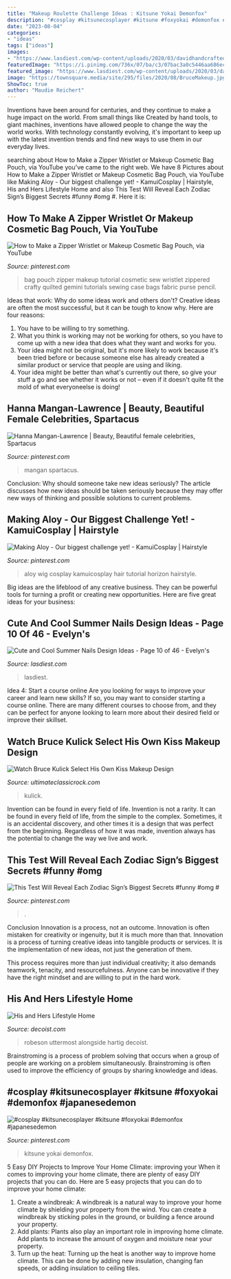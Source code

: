 ```yaml
---
title: "Makeup Roulette Challenge Ideas : Kitsune Yokai Demonfox"
description: "#cosplay #kitsunecosplayer #kitsune #foxyokai #demonfox #japanesedemon"
date: "2023-08-04"
categories:
- "ideas"
tags: ["ideas"]
images:
- "https://www.lasdiest.com/wp-content/uploads/2020/03/davidhandcrafted_66146268_2448498802038307_8124697493388307796_n.jpg"
featuredImage: "https://i.pinimg.com/736x/07/ba/c3/07bac3a0c5446aa686eccb9998e98ec3--mangan-no-makeup.jpg"
featured_image: "https://www.lasdiest.com/wp-content/uploads/2020/03/davidhandcrafted_66146268_2448498802038307_8124697493388307796_n.jpg"
image: "https://townsquare.media/site/295/files/2020/08/BruceMakeup.jpg?w=1200&amp;h=0&amp;zc=1&amp;s=0&amp;a=t&amp;q=89"
ShowToc: true
author: "Maudie Reichert"
---
```



Inventions have been around for centuries, and they continue to make a huge impact on the world. From small things like Created by hand tools, to giant machines, inventions have allowed people to change the way the world works. With technology constantly evolving, it's important to keep up with the latest invention trends and find new ways to use them in our everyday lives.

	

		
searching about How to Make a Zipper Wristlet or Makeup Cosmetic Bag Pouch, via YouTube you've came to the right web. We have 8 Pictures about How to Make a Zipper Wristlet or Makeup Cosmetic Bag Pouch, via YouTube like Making Aloy - Our biggest challenge yet! - KamuiCosplay | Hairstyle, His and Hers Lifestyle Home and also This Test Will Reveal Each Zodiac Sign’s Biggest Secrets #funny #omg #. Here it is:
		
    
## How To Make A Zipper Wristlet Or Makeup Cosmetic Bag Pouch, Via YouTube

<img loading=lazy src="https://i.pinimg.com/736x/b3/8b/8a/b38b8ac8fffa343a19af976d4f3a19d2--zippered-pouch-tutorial-wristlet-tutorial.jpg" onerror="this.onerror=null;this.src='https://tse4.mm.bing.net/th?id=OIP.-7S2pfzF2lmOx4Z8AUmrCAHaEK&amp;pid=15.1';" alt="How to Make a Zipper Wristlet or Makeup Cosmetic Bag Pouch, via YouTube">

_Source: pinterest.com_

>bag pouch zipper makeup tutorial cosmetic sew wristlet zippered crafty quilted gemini tutorials sewing case bags fabric purse pencil. 

	

Ideas that work: Why do some ideas work and others don't?
Creative ideas are often the most successful, but it can be tough to know why. Here are four reasons:
1. You have to be willing to try something.
2. What you think is working may not be working for others, so you have to come up with a new idea that does what they want and works for you.
3. Your idea might not be original, but it's more likely to work because it's been tried before or because someone else has already created a similar product or service that people are using and liking.
4. Your idea might be better than what's currently out there, so give your stuff a go and see whether it works or not – even if it doesn't quite fit the mold of what everyoneelse is doing!

    
## Hanna Mangan-Lawrence | Beauty, Beautiful Female Celebrities, Spartacus

<img loading=lazy src="https://i.pinimg.com/736x/07/ba/c3/07bac3a0c5446aa686eccb9998e98ec3--mangan-no-makeup.jpg" onerror="this.onerror=null;this.src='https://tse2.mm.bing.net/th?id=OIP.qDIMsm2TCpGiLzJy2TPRMQHaLH&amp;pid=15.1';" alt="Hanna Mangan-Lawrence | Beauty, Beautiful female celebrities, Spartacus">

_Source: pinterest.com_

>mangan spartacus. 

	

Conclusion: Why should someone take new ideas seriously?
The article discusses how new ideas should be taken seriously because they may offer new ways of thinking and possible solutions to current problems.

    
## Making Aloy - Our Biggest Challenge Yet! - KamuiCosplay | Hairstyle

<img loading=lazy src="https://i.pinimg.com/736x/e1/5f/f7/e15ff7dee750c58ebdba06de49b13866.jpg" onerror="this.onerror=null;this.src='https://tse2.mm.bing.net/th?id=OIP.3J2jfb6n19LSnH6B2FE0ygHaHa&amp;pid=15.1';" alt="Making Aloy - Our biggest challenge yet! - KamuiCosplay | Hairstyle">

_Source: pinterest.com_

>aloy wig cosplay kamuicosplay hair tutorial horizon hairstyle. 

	

Big ideas are the lifeblood of any creative business. They can be powerful tools for turning a profit or creating new opportunities. Here are five great ideas for your business:

    
## Cute And Cool Summer Nails Design Ideas - Page 10 Of 46 - Evelyn&#039;s

<img loading=lazy src="https://www.lasdiest.com/wp-content/uploads/2020/03/davidhandcrafted_66146268_2448498802038307_8124697493388307796_n.jpg" onerror="this.onerror=null;this.src='https://tse1.mm.bing.net/th?id=OIP.G2JzF_zgxtUE2cUUzjkWiAHaNe&amp;pid=15.1';" alt="Cute and Cool Summer Nails Design Ideas - Page 10 of 46 - Evelyn&#039;s">

_Source: lasdiest.com_

>lasdiest. 

	

Idea 4: Start a course online
Are you looking for ways to improve your career and learn new skills? If so, you may want to consider starting a course online. There are many different courses to choose from, and they can be perfect for anyone looking to learn more about their desired field or improve their skillset.

    
## Watch Bruce Kulick Select His Own Kiss Makeup Design

<img loading=lazy src="https://townsquare.media/site/295/files/2020/08/BruceMakeup.jpg?w=1200&amp;h=0&amp;zc=1&amp;s=0&amp;a=t&amp;q=89" onerror="this.onerror=null;this.src='https://tse4.mm.bing.net/th?id=OIP.dznOUlU5Jt0JxvpGaI4EBAHaE8&amp;pid=15.1';" alt="Watch Bruce Kulick Select His Own Kiss Makeup Design">

_Source: ultimateclassicrock.com_

>kulick. 

	

Invention can be found in every field of life.
Invention is not a rarity. It can be found in every field of life, from the simple to the complex. Sometimes, it is an accidental discovery, and other times it is a design that was perfect from the beginning. Regardless of how it was made, invention always has the potential to change the way we live and work.

    
## This Test Will Reveal Each Zodiac Sign’s Biggest Secrets #funny #omg #

<img loading=lazy src="https://i.pinimg.com/736x/46/b8/77/46b877bb5d753e905fb04da6afb6affd.jpg" onerror="this.onerror=null;this.src='https://tse2.mm.bing.net/th?id=OIP.D7jzxIfnWbxYvl_xHTp7JQHaO0&amp;pid=15.1';" alt="This Test Will Reveal Each Zodiac Sign’s Biggest Secrets #funny #omg #">

_Source: pinterest.com_

>. 

	

Conclusion
Innovation is a process, not an outcome.
Innovation is often mistaken for creativity or ingenuity, but it is much more than that. Innovation is a process of turning creative ideas into tangible products or services. It is the implementation of new ideas, not just the generation of them.

This process requires more than just individual creativity; it also demands teamwork, tenacity, and resourcefulness. Anyone can be innovative if they have the right mindset and are willing to put in the hard work.

    
## His And Hers Lifestyle Home

<img loading=lazy src="https://cdn.decoist.com/wp-content/uploads/2013/12/his-hers-bathroom-with-traditional-design.jpg" onerror="this.onerror=null;this.src='https://tse4.mm.bing.net/th?id=OIP.Vk1ZkrjAet84Fk4Yl37MswHaFC&amp;pid=15.1';" alt="His and Hers Lifestyle Home">

_Source: decoist.com_

>robeson uttermost alongside hartig decoist. 

	

Brainstroming is a process of problem solving that occurs when a group of people are working on a problem simultaneously. Brainstroming is often used to improve the efficiency of groups by sharing knowledge and ideas.

    
## #cosplay #kitsunecosplayer #kitsune #foxyokai #demonfox #japanesedemon

<img loading=lazy src="https://i.pinimg.com/736x/8d/61/fa/8d61fa3d1052f288a835213cc7abda6e.jpg" onerror="this.onerror=null;this.src='https://tse3.mm.bing.net/th?id=OIP.aD8Lpg5E1WSpqJl6s2stzwHaJ3&amp;pid=15.1';" alt="#cosplay #kitsunecosplayer #kitsune #foxyokai #demonfox #japanesedemon">

_Source: pinterest.com_

>kitsune yokai demonfox. 

	

5 Easy DIY Projects to Improve Your Home Climate: improving your
When it comes to improving your home climate, there are plenty of easy DIY projects that you can do. Here are 5 easy projects that you can do to improve your home climate: 
1. Create a windbreak: A windbreak is a natural way to improve your home climate by shielding your property from the wind. You can create a windbreak by sticking poles in the ground, or building a fence around your property. 
2. Add plants: Plants also play an important role in improving home climate. Add plants to increase the amount of oxygen and moisture near your property. 
3. Turn up the heat: Turning up the heat is another way to improve home climate. This can be done by adding new insulation, changing fan speeds, or adding insulation to ceiling tiles. 

